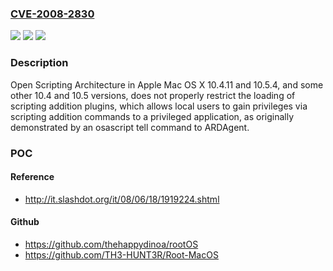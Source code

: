 ### [CVE-2008-2830](https://cve.mitre.org/cgi-bin/cvename.cgi?name=CVE-2008-2830)
![](https://img.shields.io/static/v1?label=Product&message=n%2Fa&color=blue)
![](https://img.shields.io/static/v1?label=Version&message=n%2Fa&color=blue)
![](https://img.shields.io/static/v1?label=Vulnerability&message=n%2Fa&color=brighgreen)

### Description

Open Scripting Architecture in Apple Mac OS X 10.4.11 and 10.5.4, and some other 10.4 and 10.5 versions, does not properly restrict the loading of scripting addition plugins, which allows local users to gain privileges via scripting addition commands to a privileged application, as originally demonstrated by an osascript tell command to ARDAgent.

### POC

#### Reference
- http://it.slashdot.org/it/08/06/18/1919224.shtml

#### Github
- https://github.com/thehappydinoa/rootOS
- https://github.com/TH3-HUNT3R/Root-MacOS

